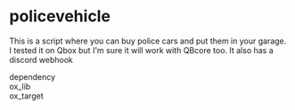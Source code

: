 # policevehicle
This is a script where you can buy police cars and put them in your garage.
I tested it on Qbox but I'm sure it will work with QBcore too.
It also has a discord webhook



  dependency  
  ox_lib  
  ox_target
